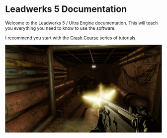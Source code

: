 # Leadwerks 5 Documentation

Welcome to the Leadwerks 5 / Ultra Engine documentation. This will teach you everything you need to know to use the software.

I recommend you start with the [Crash Course](https://www.leadwerks.com/learn/crashcourse) series of tutorials.

![](https://raw.githubusercontent.com/Leadwerks/Documentation/refs/heads/master/Images/fps.jpg)
